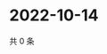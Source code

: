# 2022-10-14

共 0 条

<!-- BEGIN WEIBO -->
<!-- 最后更新时间 Fri Oct 14 2022 03:14:20 GMT+0800 (China Standard Time) -->

<!-- END WEIBO -->
